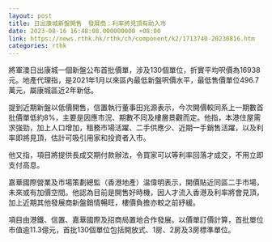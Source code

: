 ```yaml
---
layout: post
title: 日出康城新盤開售　發展商：利率將見頂有助入市
date: 2023-08-16 16:48:08.000000000 +08:00
link: https://news.rthk.hk/rthk/ch/component/k2/1713740-20230816.htm
categories: rthk
---
```


將軍澳日出康城一個新盤公布首批價單，涉及130個單位，折實平均呎價為16938元。地產代理指，是2021年1月以來區內最低新盤呎價水平，最低售價單位496.7萬元，屬康城區近2年新低。

提到近期新盤以低價開售，信置執行董事田兆源表示，今次開價較同系上一期數首批價單低約8%，主要是因應市況、期數不同及樓層景觀而定。他指，本港住屋需求強勁，加上人口增加，租務市場活躍、二手供應少、近期一手銷售活躍，以及利率即將見頂，估計可吸引用家和投資者入市。

他又指，項目將提供長成交期付款辦法，令買家可以等利率回落才成交，不用立即支付高息。

嘉華國際營業及市場策劃總監（香港地產）温偉明表示，開價貼近同區二手市場，未來或有加價空間。他認為目前是開售好時機，因人才流入香港及利率將會見頂，加上近期其他發展商新盤銷情暢旺，樓價負擔亦較之前紓緩。

項目由港鐵、信置、嘉華國際及招商局置地合作發展。以價單訂價計算，首批單位市值逾11.3億元，首批130個單位包括開放式、1房、2房及3房標準單位。
